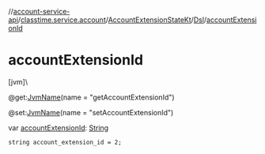//[account-service-api](../../../../index.md)/[classtime.service.account](../../index.md)/[AccountExtensionStateKt](../index.md)/[Dsl](index.md)/[accountExtensionId](account-extension-id.md)

# accountExtensionId

[jvm]\

@get:[JvmName](https://kotlinlang.org/api/latest/jvm/stdlib/kotlin.jvm/-jvm-name/index.html)(name = &quot;getAccountExtensionId&quot;)

@set:[JvmName](https://kotlinlang.org/api/latest/jvm/stdlib/kotlin.jvm/-jvm-name/index.html)(name = &quot;setAccountExtensionId&quot;)

var [accountExtensionId](account-extension-id.md): [String](https://kotlinlang.org/api/latest/jvm/stdlib/kotlin/-string/index.html)

<code>string account_extension_id = 2;</code>
